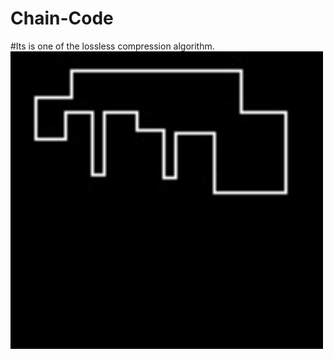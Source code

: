 # Chain-Code
#Its is one of the lossless compression algorithm.
<img src = "images/binary2.jpg" width="500">
